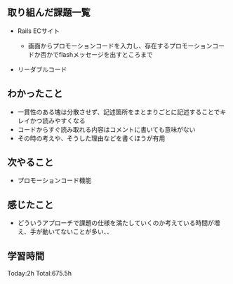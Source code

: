## 取り組んだ課題一覧
- Rails ECサイト
  - 画面からプロモーションコードを入力し、存在するプロモーションコードか否かでflashメッセージを出すところまで                  

- リーダブルコード           
  
## わかったこと
- 一貫性のある塊は分散させず、記述箇所をまとまりごとに記述することでキレイかつ読みやすくなる
- コードからすぐ読み取れる内容はコメントに書いても意味がない
- その時の考えや、そうした理由などを書くほうが有用

## 次やること
- プロモーションコード機能　

## 感じたこと
- どういうアプローチで課題の仕様を満たしていくのか考えている時間が増え、手が動いてないことが多い、、  
  
## 学習時間
Today:2h
Total:675.5h